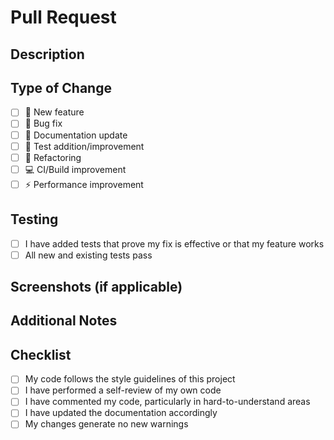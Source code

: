 # Pull Request

## Description
<!-- Provide a brief description of the changes in this PR -->

## Type of Change
<!-- Mark with an `x` all the checkboxes that apply (like `[x]`) -->
- [ ] 🚀 New feature
- [ ] 🔧 Bug fix
- [ ] 📝 Documentation update
- [ ] 🧪 Test addition/improvement
- [ ] 🔨 Refactoring
- [ ] 💻 CI/Build improvement
- [ ] ⚡ Performance improvement

## Testing
<!-- Explain how you've tested this change -->
- [ ] I have added tests that prove my fix is effective or that my feature works
- [ ] All new and existing tests pass

## Screenshots (if applicable)
<!-- Add screenshots if there are UI changes -->

## Additional Notes
<!-- Any additional information that might be useful for reviewers -->

## Checklist
- [ ] My code follows the style guidelines of this project
- [ ] I have performed a self-review of my own code
- [ ] I have commented my code, particularly in hard-to-understand areas
- [ ] I have updated the documentation accordingly
- [ ] My changes generate no new warnings